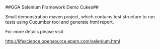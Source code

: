 ##GGA Selenium Framework Demo Cukes##

Small demonstration maven project, which contains test structure to run tests using Cucumber tool and generate html report.

For more details please visit

http://lifescience.opensource.epam.com/selenium.html